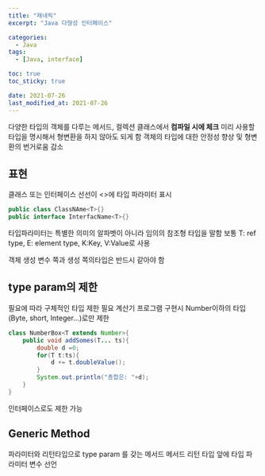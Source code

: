 ```yaml
---
title: "제네릭"
excerpt: "Java 다형성 인터페이스"

categories:
  - Java
tags:
  - [Java, interface]

toc: true
toc_sticky: true

date: 2021-07-26
last_modified_at: 2021-07-26
---
```


다양한 타입의 객체를 다루는 메서드, 컬렉션 클래스에서 **컴파일 시에 체크**
미리 사용할 타입을 명시해서 형변환을 하지 않아도 되게 함
객체의 타입에 대한 안정성 향상 및 형변환의 번거로움 감소

## 표현

클래스 또는 인터페이스 선선이 <>에 타입 파라미터 표시

```java
public class ClassNAme<T>{}
public interface InterfacName<T>{}
```

타입파라미터는 특별한 의미의 알파벳이 아니라 임의의 참조형 타입을 말함
보통 T: ref type, E: element type, K:Key, V:Value로 사용

객체 생성
변수 쪽과 생성 쪽의타입은 반드시 같아야 함

## type param의 제한

필요에 따라 구체적인 타입 제한 필요
계산기 프로그램 구현시 Number이하의 타입(Byte, short, Integer...)로만 제한

```java
class NumberBox<T extends Number>{
    public void addSomes(T... ts){
        double d =0;
        for(T t:ts){
            d += t.doubleValue();
        }
        System.out.println("총합은: "+d);
    }
}
```

인터페이스로도 제한 가능

## Generic Method

파라미터와 리턴타입으로 type param 를 갖는 메서드
메서드 리턴 타입 앞에 타입 파라미터 변수 선언
